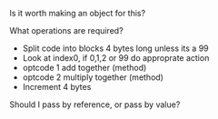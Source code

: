 Is it worth making an object for this? 


What operations are required?
- Split code into blocks 4 bytes long unless its a 99
- Look at index0, if 0,1,2 or 99 do approprate action
- optcode 1 add together (method)
- optcode 2 multiply together (method)
- Increment 4 bytes

Should I pass by reference, or pass by value? 